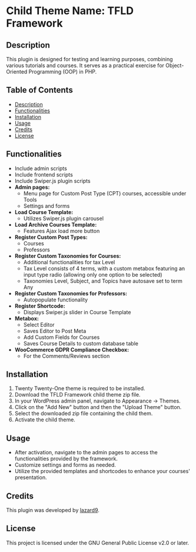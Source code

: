 # Child Theme Name: TFLD Framework

## Description
This plugin is designed for testing and learning purposes, combining various tutorials and courses. It serves as a practical exercise for Object-Oriented Programming (OOP) in PHP.

## Table of Contents
- [Description](#description)
- [Functionalities](#functionalities)
- [Installation](#installation)
- [Usage](#usage)
- [Credits](#credits)
- [License](#license)

## Functionalities
- Include admin scripts
- Include frontend scripts
- Include Swiper.js plugin scripts
- **Admin pages:**
  - Menu page for Custom Post Type (CPT) courses, accessible under Tools
  - Settings and forms
- **Load Course Template:**
  - Utilizes Swiper.js plugin carousel
- **Load Archive Courses Template:**
  - Features Ajax load more button
- **Register Custom Post Types:**
  - Courses
  - Professors
- **Register Custom Taxonomies for Courses:**
  - Additional functionalities for tax Level
  - Tax Level consists of 4 terms, with a custom metabox featuring an input type radio (allowing only one option to be selected)
  - Taxonomies Level, Subject, and Topics have autosave set to term Any
- **Register Custom Taxonomies for Professors:**
  - Autopopulate functionality
- **Register Shortcode:**
  - Displays Swiper.js slider in Course Template
- **Metabox:**
  - Select Editor
  - Saves Editor to Post Meta
  - Add Custom Fields for Courses
  - Saves Course Details to custom database table
- **WooCommerce GDPR Compliance Checkbox:**
  - For the Comments/Reviews section

## Installation

1. Twenty Twenty-One theme is required to be installed.
2. Download the TFLD Framework child theme zip file.
3. In your WordPress admin panel, navigate to Appearance -> Themes.
4. Click on the "Add New" button and then the "Upload Theme" button.
5. Select the downloaded zip file containing the child them.
6. Activate the child theme.

## Usage
- After activation, navigate to the admin pages to access the functionalities provided by the framework.
- Customize settings and forms as needed.
- Utilize the provided templates and shortcodes to enhance your courses' presentation.

## Credits
This plugin was developed by [lazard9](https://github.com/lazard9).

## License
This project is licensed under the GNU General Public License v2.0 or later.
